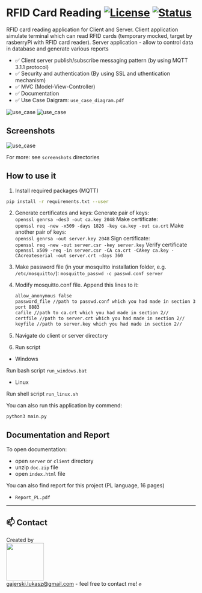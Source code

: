 ﻿# RFID Card Reading [![License](https://img.shields.io/badge/licence-MIT-blue)](https://choosealicense.com/licenses/mit/) [![Status](https://img.shields.io/badge/status-finished-brightgreen)](https://github.com/Ukasz09/RFID-card-reading)
 
RFID card reading application for Client and Server. Client application simulate terminal which can read RFID cards (temporary mocked, target by rasberryPi with RFID card reader). Server application - allow to control data in database and generate various reports
<br/>
- :white_check_mark: Client server publish/subscribe messaging pattern (by using MQTT 3.1.1 protocol) <br/>
- :white_check_mark: Security and authentication (By using SSL and uthentication mechanism)
- :white_check_mark: MVC (Model-View-Controller)
- :white_check_mark: Documentation <br/>
- :white_check_mark: Use Case Daigram: `use_case_diagram.pdf`


![use_case](https://raw.githubusercontent.com/Ukasz09/RFID-card-reading/master/screenshots/use_case.png)
![use_case](https://raw.githubusercontent.com/Ukasz09/RFID-card-reading/master/screenshots/class_diagram.png)

## Screenshots 

![use_case](https://raw.githubusercontent.com/Ukasz09/RFID-card-reading/master/screenshots/client_server.png)

For more: see `screenshots` directories 

## How to use it
1. Install required packages (MQTT) <br/>

```bash
pip install -r requirements.txt --user
```
2. Generate certificates and keys:
   Generate pair of keys: <br/>
	`openssl genrsa -des3 -out ca.key 2048`
   Make certificate: <br/>
	`openssl req -new -x509 -days 1826 -key ca.key -out ca.crt`
   Make another pair of keys: <br/>
	`openssl genrsa -out server.key 2048`
	Sign certificate: <br/>
	`openssl req -new -out server.csr -key server.key`
	Verify certificate <br/>
	`openssl x509 -req -in server.csr -CA ca.crt -CAkey ca.key -CAcreateserial -out server.crt -days 360`

3.	Make password file (in your mosquitto installation folder, e.g. `/etc/mosquitto/`): 
	`mosquitto_passwd -c passwd.conf server` 
4.  Modify mosquitto.conf file. Append this lines to it: 
	```bash
	allow_anonymous false
	password_file //path to passwd.conf which you had made in section 3//
	port 8883
	cafile //path to ca.crt which you had made in section 2//
	certfile //path to server.crt which you had made in section 2//
	keyfile //path to server.key which you had made in section 2//
	```
2. Navigate do client or server directory
3. Run script

- Windows
 
Run bash script `run_windows.bat`

- Linux 

Run shell script `run_linux.sh` <br/>

You can also run this application by commend: 

```bash
python3 main.py
```

## Documentation and Report

To open documentation:
- open `server` or `client` directory
- unzip `doc.zip` file
- open `index.html` file

You can also find report for this project (PL language, 16 pages)
- `Report_PL.pdf` 

___
## 📫 Contact 
Created by <br/>
<a href="https://github.com/Ukasz09" target="_blank"><img src="https://avatars0.githubusercontent.com/u/44710226?s=460&v=4"  width="100px;"></a>
<br/> gajerski.lukasz@gmail.com - feel free to contact me! ✊
